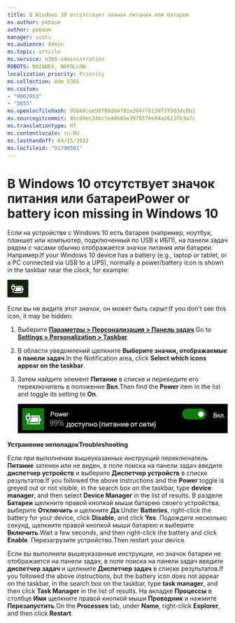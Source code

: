 ```yaml
---
title: В Windows 10 отсутствует значок питания или батареи
ms.author: pebaum
author: pebaum
manager: scotv
ms.audience: Admin
ms.topic: article
ms.service: o365-administration
ROBOTS: NOINDEX, NOFOLLOW
localization_priority: Priority
ms.collection: Adm_O365
ms.custom:
- "9002953"
- "5655"
ms.openlocfilehash: 95b68cee58f88d04f02e29477b139f7f583dc0b1
ms.sourcegitcommit: 8bc60ec34bc1e40685e3976576e04a2623f63a7c
ms.translationtype: HT
ms.contentlocale: ru-RU
ms.lasthandoff: 04/15/2021
ms.locfileid: "51790561"
---
```

# <a name="power-or-battery-icon-missing-in-windows-10"></a><span data-ttu-id="809c9-102">В Windows 10 отсутствует значок питания или батареи</span><span class="sxs-lookup"><span data-stu-id="809c9-102">Power or battery icon missing in Windows 10</span></span>

<span data-ttu-id="809c9-103">Если на устройстве с Windows 10 есть батарея (например, ноутбук, планшет или компьютер, подключенный по USB к ИБП), на панели задач рядом с часами обычно отображается значок питания или батареи. Например:</span><span class="sxs-lookup"><span data-stu-id="809c9-103">If your Windows 10 device has a battery (e.g., laptop or tablet, or a PC connected via USB to a UPS), normally a power/battery icon is shown in the taskbar near the clock, for example:</span></span>

![Значок батареи](media/battery-icon.png)

<span data-ttu-id="809c9-105">Если вы не видите этот значок, он может быть скрыт:</span><span class="sxs-lookup"><span data-stu-id="809c9-105">If you don't see this icon, it may be hidden:</span></span>

1. <span data-ttu-id="809c9-106">Выберите **[Параметры > Персонализация > Панель задач](ms-settings:taskbar?activationSource=GetHelp)**.</span><span class="sxs-lookup"><span data-stu-id="809c9-106">Go to **[Settings > Personalization > Taskbar](ms-settings:taskbar?activationSource=GetHelp)**.</span></span>

2. <span data-ttu-id="809c9-107">В области уведомлений щелкните **Выберите значки, отображаемые в панели задач**.</span><span class="sxs-lookup"><span data-stu-id="809c9-107">In the Notification area, click **Select which icons appear on the taskbar**.</span></span>

3. <span data-ttu-id="809c9-108">Затем найдите элемент **Питание** в списке и переведите его переключатель в положение **Вкл**.</span><span class="sxs-lookup"><span data-stu-id="809c9-108">Then find the **Power** item in the list and toggle its setting to **On**.</span></span>

    ![Отображение значка питания на панели задач](media/power-icon-on.png)

<span data-ttu-id="809c9-110">**Устранение неполадок**</span><span class="sxs-lookup"><span data-stu-id="809c9-110">**Troubleshooting**</span></span>

<span data-ttu-id="809c9-111">Если при выполнении вышеуказанных инструкций переключатель **Питание** затенен или не виден, в поле поиска на панели задач введите **диспетчер устройств** и выберите **Диспетчер устройств** в списке результатов.</span><span class="sxs-lookup"><span data-stu-id="809c9-111">If you followed the above instructions and the **Power** toggle is greyed out or not visible, in the search box on the taskbar, type **device manager**, and then select **Device Manager** in the list of results.</span></span> <span data-ttu-id="809c9-112">В разделе **Батареи** щелкните правой кнопкой мыши батарею своего устройства, выберите **Отключить** и щелкните **Да**.</span><span class="sxs-lookup"><span data-stu-id="809c9-112">Under **Batteries**, right-click the battery for your device, click **Disable**, and click **Yes**.</span></span> <span data-ttu-id="809c9-113">Подождите несколько секунд, щелкните правой кнопкой мыши батарею и выберите **Включить**.</span><span class="sxs-lookup"><span data-stu-id="809c9-113">Wait a few seconds, and then right-click the battery and click **Enable**.</span></span> <span data-ttu-id="809c9-114">Перезагрузите устройство.</span><span class="sxs-lookup"><span data-stu-id="809c9-114">Then restart your device.</span></span>

<span data-ttu-id="809c9-115">Если вы выполнили вышеуказанные инструкции, но значок батареи не отображается на панели задач, в поле поиска на панели задач введите **диспетчер задач** и щелкните **Диспетчер задач** в списке результатов.</span><span class="sxs-lookup"><span data-stu-id="809c9-115">If you followed the above instructions, but the battery icon does not appear on the taskbar, in the search box on the taskbar, type **task manager**, and then click **Task Manager** in the list of results.</span></span> <span data-ttu-id="809c9-116">На вкладке **Процессы** в столбце **Имя** щелкните правой кнопкой мыши **Проводник** и нажмите **Перезапустить**.</span><span class="sxs-lookup"><span data-stu-id="809c9-116">On the **Processes** tab, under **Name**, right-click **Explorer**, and then click **Restart**.</span></span>
